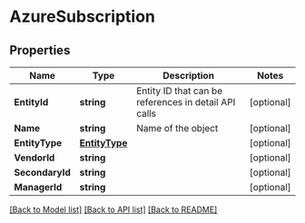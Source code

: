 # AzureSubscription

## Properties

Name | Type | Description | Notes
------------ | ------------- | ------------- | -------------
**EntityId** | **string** | Entity ID that can be references in detail API calls | [optional] 
**Name** | **string** | Name of the object | [optional] 
**EntityType** | [**EntityType**](EntityType.md) |  | [optional] 
**VendorId** | **string** |  | [optional] 
**SecondaryId** | **string** |  | [optional] 
**ManagerId** | **string** |  | [optional] 

[[Back to Model list]](../README.md#documentation-for-models) [[Back to API list]](../README.md#documentation-for-api-endpoints) [[Back to README]](../README.md)



